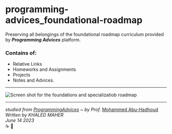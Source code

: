 # programming-advices_foundational-roadmap
Preserving all belongings of the foundational roadmap curriculum provided by ***Programming Advices*** platform.

### Contains of:

- Relative Links
- Homeworks and Assignments 
- Projects 
- Notes and Advices.
---
![Screen shot for the foundations and specializatiob roadmap](https://cdn.fs.teachablecdn.com/oQ1J1p0FRJmJ86YPPKrr)

---

*studied from [ProgrammingAdvices](https://programmingadvices.com/p/roadmap) ~ by Prof.* [Mohammed Abu-Hadhoud](https://www.linkedin.com/in/abuhadhoud/) \
*Written by KHALED MAHER* \
*June 14 2023*  \
:coffee: :repeat: 
